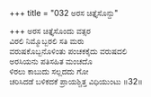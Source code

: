 +++
title = "032 ಅರಸ ಚಿತ್ತೈಸೊನ್ದು"

+++
ಅರಸ ಚಿತ್ತೈಸೊಂದು ವತ್ಸರ  
ವಿರಲಿ ನಿಮ್ಮೊಬ್ಬರಲಿ ಸತಿ ಮರು  
ವರುಷಕೊಬ್ಬನೊಳಿಂತು ಪಂಚಕಕೈದು ವರುಷದಲಿ   
ಅರಸಿಯನು ಪತಿಸಹಿತ ಮಂಚದೊ  
ಳಿರಲು ಕಾಬುದು ಸಲ್ಲದದು ಗೋ  
ಚರಿಸಿದಡೆ ಬಳಿಕದಕೆ ಪ್ರಾಯಶ್ಚಿತ್ತ ವಿಧಿಯುಂಟು      ॥32॥